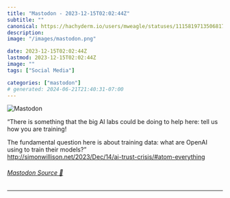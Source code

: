```yaml
---
title: "Mastodon - 2023-12-15T02:02:44Z"
subtitle: ""
canonical: https://hachyderm.io/users/mweagle/statuses/111581971350681717
description:
image: "/images/mastodon.png"

date: 2023-12-15T02:02:44Z
lastmod: 2023-12-15T02:02:44Z
image: ""
tags: ["Social Media"]

categories: ["mastodon"]
# generated: 2024-06-21T21:40:31-07:00
---
```

![Mastodon](/images/mastodon.png)

<p>“There is something that the big AI labs could be doing to help here: tell us how you are training!</p><p>The fundamental question here is about training data: what are OpenAI using to train their models?”<br /><a href="http://simonwillison.net/2023/Dec/14/ai-trust-crisis/#atom-everything" target="_blank" rel="nofollow noopener noreferrer" translate="no"><span class="invisible">http://</span><span class="ellipsis">simonwillison.net/2023/Dec/14/</span><span class="invisible">ai-trust-crisis/#atom-everything</span></a></p>


###### [Mastodon Source 🐘](https://hachyderm.io/@mweagle/111581971350681717)

___
